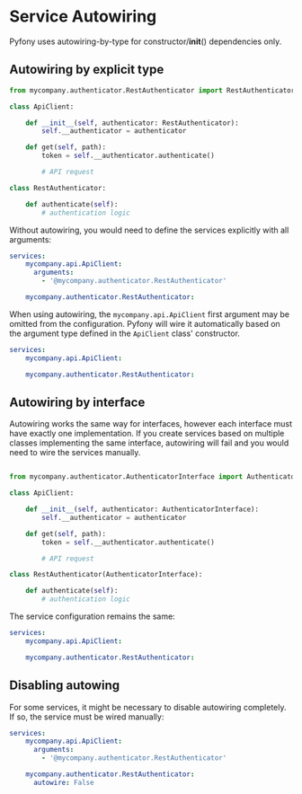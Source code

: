 # Service Autowiring

Pyfony uses autowiring-by-type for constructor/__init__() dependencies only.

## Autowiring by explicit type

```python
from mycompany.authenticator.RestAuthenticator import RestAuthenticator 

class ApiClient:

    def __init__(self, authenticator: RestAuthenticator):
        self.__authenticator = authenticator

    def get(self, path):
        token = self.__authenticator.authenticate()

        # API request

class RestAuthenticator:

    def authenticate(self):
        # authentication logic
```

Without autowiring, you would need to define the services explicitly with all arguments:

```yaml
services:
    mycompany.api.ApiClient:
      arguments:
        - '@mycompany.authenticator.RestAuthenticator'

    mycompany.authenticator.RestAuthenticator:
```

When using autowiring, the `mycompany.api.ApiClient` first argument may be omitted from the configuration. Pyfony will wire it automatically based on the argument type defined in the `ApiClient` class' constructor.   

```yaml
services:
    mycompany.api.ApiClient:

    mycompany.authenticator.RestAuthenticator:
```

## Autowiring by interface

Autowiring works the same way for interfaces, however each interface must have exactly one implementation. If you create services based on multiple classes implementing the same interface, autowiring will fail and you would need to wire the services manually.   

```python

from mycompany.authenticator.AuthenticatorInterface import AuthenticatorInterface 

class ApiClient:

    def __init__(self, authenticator: AuthenticatorInterface):
        self.__authenticator = authenticator

    def get(self, path):
        token = self.__authenticator.authenticate()

        # API request

class RestAuthenticator(AuthenticatorInterface):

    def authenticate(self):
        # authentication logic
```

The service configuration remains the same:

```yaml
services:
    mycompany.api.ApiClient:

    mycompany.authenticator.RestAuthenticator:
```

## Disabling autowing

For some services, it might be necessary to disable autowiring completely. If so, the service must be wired manually:

```yaml
services:
    mycompany.api.ApiClient:
      arguments:
        - '@mycompany.authenticator.RestAuthenticator'

    mycompany.authenticator.RestAuthenticator:
      autowire: False
```
